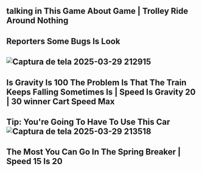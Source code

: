 talking in This Game About Game | Trolley Ride Around Nothing
-
Reporters Some Bugs Is Look
-
![Captura de tela 2025-03-29 212915](https://github.com/user-attachments/assets/d0c63870-5562-4c33-ac1c-5052bde16666)
-
Is Gravity Is 100 The Problem Is That The Train Keeps Falling Sometimes Is | Speed Is Gravity 20 | 30 winner Cart Speed Max
-
Tip: You're Going To Have To Use This Car ![Captura de tela 2025-03-29 213518](https://github.com/user-attachments/assets/a09d4f39-0d74-4d7c-8c8b-bd94a255bec8)
-
The Most You Can Go In The Spring Breaker | Speed 15 Is 20
-
